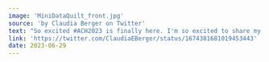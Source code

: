 ```yaml
---
image: 'MiniDataQuilt_front.jpg'
source: 'by Claudia Berger on Twitter'
text: "So excited #ACH2023 is finally here. I'm so excited to share my final mini data quilt that is part of the #DHmakes activities at the conference. The quilt is a tree map of the top terms used in the presentation titles. Thank you @VisualizingPam for sharing the dataset!"
link: 'https://twitter.com/ClaudiaEBerger/status/1674381681019453443'
date: 2023-06-29
---
```

